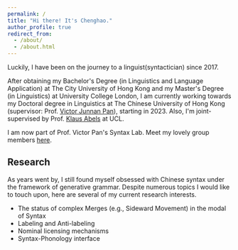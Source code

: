 ```yaml
---
permalink: /
title: "Hi there! It's Chenghao."
author_profile: true
redirect_from: 
  - /about/
  - /about.html
---
```


Luckily, I have been on the journey to a linguist(syntactician) since 2017.

After obtaining my Bachelor's Degree (in Linguistics and Language Application) at The City University of Hong Kong and my Master's Degree (in Linguistics) at University College London, I am currently working towards my Doctoral degree in Linguistics at The Chinese University of Hong Kong (supervisor: Prof. [Victor Junnan Pan](https://ling.cuhk.edu.hk/people/faculty-linguistics/pan-victor-junnan-personal-website/)), starting in 2023. Also, I'm joint-supervised by Prof. [Klaus Abels](https://www.ucl.ac.uk/pals/people/klaus-abels) at UCL.

I am now part of Prof. Victor Pan's Syntax Lab. Meet my lovely group members [here](https://victorjunnanpan.github.io/pansyntaxlab/).

Research
------
As years went by, I still found myself obsessed with Chinese syntax under the framework of generative grammar. Despite numerous topics I would like to touch upon, here are several of my current research interests.

- The status of complex Merges (e.g., Sideward Movement) in the modal of Syntax
- Labeling and Anti-labeling
- Nominal licensing mechanisms
- Syntax-Phonology interface
